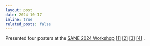 ```yaml
---
layout: post
date: 2024-10-17
inline: true
related_posts: false
---
```


Presented four posters at the [SANE 2024 Workshop](https://www.saneworkshop.org/sane2024/) [[1]](../assets/pdf/SANE_2024__Historical_Linguistics_Informed_Speech_In_Context_Learning_for_Low_Resource_Varieties.pdf)  [[2]](../assets/pdf/SANE_2024__Phone_Recognition_with_Linguistically_Interpretable_Hierarchical_CTC.pdf)  [[3]](../assets/pdf/SANE_2024__Allophonic_Representations_in_S3Ms_for_Atypical_Pronunciation_Assessment.pdf)  [[4]](../assets/pdf/SANE_2024__Self_supervised_Speech_Models_Rediscover_Phonemes.pdf) .
